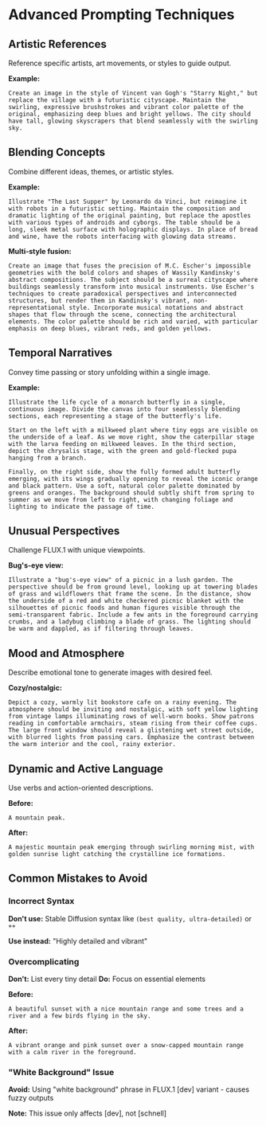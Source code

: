 # Advanced Prompting Techniques

## Artistic References

Reference specific artists, art movements, or styles to guide output.

**Example:**

```prompt
Create an image in the style of Vincent van Gogh's "Starry Night," but replace the village with a futuristic cityscape. Maintain the swirling, expressive brushstrokes and vibrant color palette of the original, emphasizing deep blues and bright yellows. The city should have tall, glowing skyscrapers that blend seamlessly with the swirling sky.
```

## Blending Concepts

Combine different ideas, themes, or artistic styles.

**Example:**

```prompt
Illustrate "The Last Supper" by Leonardo da Vinci, but reimagine it with robots in a futuristic setting. Maintain the composition and dramatic lighting of the original painting, but replace the apostles with various types of androids and cyborgs. The table should be a long, sleek metal surface with holographic displays. In place of bread and wine, have the robots interfacing with glowing data streams.
```

**Multi-style fusion:**

```prompt
Create an image that fuses the precision of M.C. Escher's impossible geometries with the bold colors and shapes of Wassily Kandinsky's abstract compositions. The subject should be a surreal cityscape where buildings seamlessly transform into musical instruments. Use Escher's techniques to create paradoxical perspectives and interconnected structures, but render them in Kandinsky's vibrant, non-representational style. Incorporate musical notations and abstract shapes that flow through the scene, connecting the architectural elements. The color palette should be rich and varied, with particular emphasis on deep blues, vibrant reds, and golden yellows.
```

## Temporal Narratives

Convey time passing or story unfolding within a single image.

**Example:**

```prompt
Illustrate the life cycle of a monarch butterfly in a single, continuous image. Divide the canvas into four seamlessly blending sections, each representing a stage of the butterfly's life.

Start on the left with a milkweed plant where tiny eggs are visible on the underside of a leaf. As we move right, show the caterpillar stage with the larva feeding on milkweed leaves. In the third section, depict the chrysalis stage, with the green and gold-flecked pupa hanging from a branch.

Finally, on the right side, show the fully formed adult butterfly emerging, with its wings gradually opening to reveal the iconic orange and black pattern. Use a soft, natural color palette dominated by greens and oranges. The background should subtly shift from spring to summer as we move from left to right, with changing foliage and lighting to indicate the passage of time.
```

## Unusual Perspectives

Challenge FLUX.1 with unique viewpoints.

**Bug's-eye view:**

```prompt
Illustrate a "bug's-eye view" of a picnic in a lush garden. The perspective should be from ground level, looking up at towering blades of grass and wildflowers that frame the scene. In the distance, show the underside of a red and white checkered picnic blanket with the silhouettes of picnic foods and human figures visible through the semi-transparent fabric. Include a few ants in the foreground carrying crumbs, and a ladybug climbing a blade of grass. The lighting should be warm and dappled, as if filtering through leaves.
```

## Mood and Atmosphere

Describe emotional tone to generate images with desired feel.

**Cozy/nostalgic:**

```prompt
Depict a cozy, warmly lit bookstore cafe on a rainy evening. The atmosphere should be inviting and nostalgic, with soft yellow lighting from vintage lamps illuminating rows of well-worn books. Show patrons reading in comfortable armchairs, steam rising from their coffee cups. The large front window should reveal a glistening wet street outside, with blurred lights from passing cars. Emphasize the contrast between the warm interior and the cool, rainy exterior.
```

## Dynamic and Active Language

Use verbs and action-oriented descriptions.

**Before:**

```prompt
A mountain peak.
```

**After:**

```prompt
A majestic mountain peak emerging through swirling morning mist, with golden sunrise light catching the crystalline ice formations.
```

## Common Mistakes to Avoid

### Incorrect Syntax

**Don't use:** Stable Diffusion syntax like `(best quality, ultra-detailed)` or `++`

**Use instead:** "Highly detailed and vibrant"

### Overcomplicating

**Don't:** List every tiny detail
**Do:** Focus on essential elements

**Before:**

```prompt
A beautiful sunset with a nice mountain range and some trees and a river and a few birds flying in the sky.
```

**After:**

```prompt
A vibrant orange and pink sunset over a snow-capped mountain range with a calm river in the foreground.
```

### "White Background" Issue

**Avoid:** Using "white background" phrase in FLUX.1 [dev] variant - causes fuzzy outputs

**Note:** This issue only affects [dev], not [schnell]
